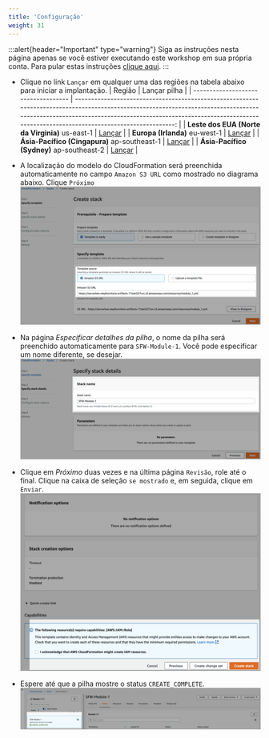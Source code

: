 ```yaml
---
title: 'Configuração'
weight: 31
---
```


:::alert{header="Important" type="warning"}
Siga as instruções nesta página apenas se você estiver executando este workshop em sua própria conta. Para pular estas instruções [clique aqui](../step-2).
:::

- Clique no link `Lançar` em qualquer uma das regiões na tabela abaixo para iniciar a implantação.
  | Região | Lançar pilha |
  | ----------------------------------- | -------------------------------------------------------------------------------------------------------------------------------------------------------------------------------------------------------------------------------------------------------------: |
  | **Leste dos EUA (Norte da Virginia)** us-east-1 | [Lançar](https://console.aws.amazon.com/cloudformation/home?region=us-east-1#/stacks/create/template?stackName=SFW-Module-1&templateURL=https://serverless-stepfunctions-artifacts-17oiei2i27urc.s3.amazonaws.com/resources/module_1.yml) |
  | **Europa (Irlanda)** eu-west-1 | [Lançar](https://console.aws.amazon.com/cloudformation/home?region=eu-west-1#/stacks/create/template?stackName=SFW-Module-1&templateURL=https://serverless-stepfunctions-artifacts-17oiei2i27urc.s3.amazonaws.com/resources/module_1.yml) |
  | **Ásia-Pacífico (Cingapura)** ap-southeast-1 | [Lançar](https://console.aws.amazon.com/cloudformation/home?region=ap-southeast-1#/stacks/create/template?stackName=SFW-Module-1&templateURL=https://serverless-stepfunctions-artifacts-17oiei2i27urc.s3.amazonaws.com/resources/module_1.yml) |
  | **Ásia-Pacífico (Sydney)** ap-southeast-2 | [Lançar](https://console.aws.amazon.com/cloudformation/home?region=ap-southeast-2#/stacks/create/template?stackName=SFW-Module-1&templateURL=https://serverless-stepfunctions-artifacts-17oiei2i27urc.s3.amazonaws.com/resources/module_1.yml) |

- A localização do modelo do CloudFormation será preenchida automaticamente no campo `Amazon S3 URL` como mostrado no diagrama abaixo. Clique `Próximo`
  ![CloudFormation specify template](/static/img/setup/setup-cloudformation-specify-template.png)
- Na página _Especificar detalhes da pilha_, o nome da pilha será preenchido automaticamente para `SFW-Module-1`. Você pode especificar um nome diferente, se desejar.
  ![CloudFormation stack name](/static/img/setup/setup-cloudformation-stack-name.png)
- Clique em _Próximo_ duas vezes e na última página `Revisão`, role até o final. Clique na caixa de seleção `se mostrado` e, em seguida, clique em `Enviar`.
  ![CloudFormation create stack](/static/img/setup/setup-cloudformation-create-stack.png)
- Espere até que a pilha mostre o status `CREATE_COMPLETE`.
  ![CloudFormation stack complete](/static/img/setup/setup-cloudformation-create-complete.png)
